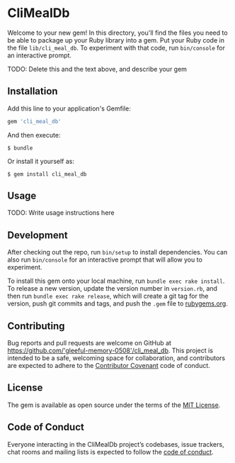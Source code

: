 # CliMealDb

Welcome to your new gem! In this directory, you'll find the files you need to be able to package up your Ruby library into a gem. Put your Ruby code in the file `lib/cli_meal_db`. To experiment with that code, run `bin/console` for an interactive prompt.

TODO: Delete this and the text above, and describe your gem

## Installation

Add this line to your application's Gemfile:

```ruby
gem 'cli_meal_db'
```

And then execute:

    $ bundle

Or install it yourself as:

    $ gem install cli_meal_db

## Usage

TODO: Write usage instructions here

## Development

After checking out the repo, run `bin/setup` to install dependencies. You can also run `bin/console` for an interactive prompt that will allow you to experiment.

To install this gem onto your local machine, run `bundle exec rake install`. To release a new version, update the version number in `version.rb`, and then run `bundle exec rake release`, which will create a git tag for the version, push git commits and tags, and push the `.gem` file to [rubygems.org](https://rubygems.org).

## Contributing

Bug reports and pull requests are welcome on GitHub at https://github.com/'gleeful-memory-0508'/cli_meal_db. This project is intended to be a safe, welcoming space for collaboration, and contributors are expected to adhere to the [Contributor Covenant](http://contributor-covenant.org) code of conduct.

## License

The gem is available as open source under the terms of the [MIT License](https://opensource.org/licenses/MIT).

## Code of Conduct

Everyone interacting in the CliMealDb project’s codebases, issue trackers, chat rooms and mailing lists is expected to follow the [code of conduct](https://github.com/'gleeful-memory-0508'/cli_meal_db/blob/master/CODE_OF_CONDUCT.md).
